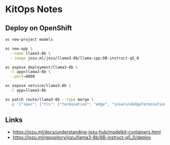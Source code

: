 # KitOps Notes

## Deploy on OpenShift

```sh
oc new-project models

oc new-app \
  --name llama3-8b \
  --image jozu.ml/jozu/llama3-8b/llama-cpp:8B-instruct-q5_0

oc expose deployment/llama3-8b \
  -l app=llama3-8b \
  --port=8000

oc expose service/llama3-8b \
  -l app=llama3-8b

oc patch route/llama3-8b --type merge \
  -p '{"spec": {"tls": {"termination": "edge", "insecureEdgeTerminationPolicy": "Redirect"}}}'
```

## Links

- https://jozu.ml/docs/understanding-jozu-hub/modelkit-containers.html
- https://jozu.ml/repository/jozu/llama3-8b/8B-instruct-q5_0/deploy

